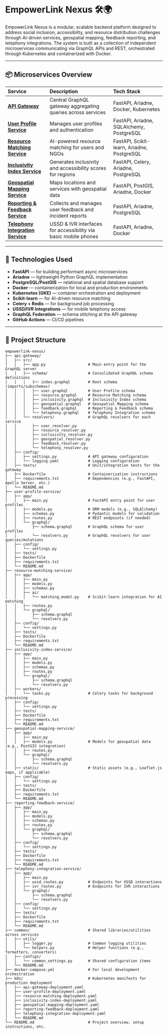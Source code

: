 # EmpowerLink Nexus 🛠️🌍

EmpowerLink Nexus is a modular, scalable backend platform designed to address social inclusion, accessibility, and resource distribution challenges through AI-driven services, geospatial mapping, feedback reporting, and telephony integrations. The system is built as a collection of independent microservices communicating via GraphQL APIs and REST, orchestrated through Kubernetes and containerized with Docker.

---

## 📦 Microservices Overview

| Service                       | Description                                                | Tech Stack                                 |
|:-----------------------------|:-----------------------------------------------------------|:-------------------------------------------|
| **[API Gateway](https://github.com/MissTipo/EmpowerLink-Nexus/tree/main/services/api-gateway)**               | Central GraphQL gateway aggregating queries across services | FastAPI, Ariadne, Docker, Kubernetes       |
| **[User Profile Service](https://github.com/MissTipo/EmpowerLink-Nexus/tree/main/services/user-profile-service)**     | Manages user profiles and authentication                     | FastAPI, Ariadne, SQLAlchemy, PostgreSQL   |
| **[Resource Matching Service](https://github.com/MissTipo/EmpowerLink-Nexus/tree/main/services/resource-matching-service)** | AI-powered resource matching for users and NGOs               | FastAPI, Scikit-learn, Ariadne, PostgreSQL |
| **[Inclusivity Index Service](https://github.com/MissTipo/EmpowerLink-Nexus/tree/main/services/inclusivity-index-service)** | Generates inclusivity and accessibility scores for regions    | FastAPI, Celery, Ariadne, PostgreSQL       |
| **[Geospatial Mapping Service](https://github.com/MissTipo/EmpowerLink-Nexus/tree/main/services/geospatial-mapping-service)** | Maps locations and services with geospatial data               | FastAPI, PostGIS, Ariadne, Docker          |
| **[Reporting & Feedback Service](https://github.com/MissTipo/EmpowerLink-Nexus/tree/main/services/reporting-feedback-service)** | Collects and manages user feedback and incident reports        | FastAPI, Ariadne, PostgreSQL               |
| **[Telephony Integration Service](https://github.com/MissTipo/EmpowerLink-Nexus/tree/main/services/telephony-integration-service)** | USSD & IVR interfaces for accessibility via basic mobile phones | FastAPI, Ariadne, Docker                   |

---

## 🚀 Technologies Used

- **FastAPI** — for building performant async microservices
- **Ariadne** — lightweight Python GraphQL implementation
- **PostgreSQL/PostGIS** — relational and spatial database support
- **Docker** — containerization for local and production environments
- **Kubernetes (GKE)** — container orchestration and deployment
- **Scikit-learn** — for AI-driven resource matching
- **Celery + Redis** — for background job processing
- **USSD/IVR Integrations** — for mobile telephony access
- **GraphQL Federation** — schema stitching at the API gateway
- **GitHub Actions** — CI/CD pipelines

---

## 📂 Project Structure
```plaintext
empowerlink-nexus/
├── api-gateway/
│   ├── src/
│   │   ├── app.py                   # Main entry point for the GraphQL server
│   │   ├── schema/                  # Consolidated GraphQL schema definitions
│   │   │   ├── index.graphql        # Root schema (imports/subschemas)
│   │   │   ├── user.graphql         # User Profile schema
│   │   │   ├── resource.graphql     # Resource Matching schema
│   │   │   ├── inclusivity.graphql  # Inclusivity Index schema
│   │   │   ├── geospatial.graphql   # Geospatial Mapping schema
│   │   │   ├── feedback.graphql     # Reporting & Feedback schema
│   │   │   └── telephony.graphql    # Telephony Integration schema
│   │   └── resolvers/               # GraphQL resolvers for each service
│   │       ├── user_resolver.py
│   │       ├── resource_resolver.py
│   │       ├── inclusivity_resolver.py
│   │       ├── geospatial_resolver.py
│   │       ├── feedback_resolver.py
│   │       └── telephony_resolver.py
│   ├── config/
│   │   ├── settings.py              # API gateway configuration
│   │   └── logging.yaml             # Logging configuration
│   ├── tests/                       # Unit/integration tests for the gateway
│   ├── Dockerfile                   # Containerization instructions
│   ├── requirements.txt             # Dependencies (e.g., FastAPI, Apollo Server, etc.)
│   └── README.md
├── user-profile-service/
│   ├── app/
│   │   ├── main.py                  # FastAPI entry point for user profiles
│   │   ├── models.py                # ORM models (e.g., SQLAlchemy)
│   │   ├── schemas.py               # Pydantic models for validation
│   │   ├── routes.py                # REST endpoints (if needed)
│   │   └── graphql/
│   │       ├── schema.graphql       # GraphQL schema for user profiles
│   │       └── resolvers.py         # GraphQL resolvers for user queries/mutations
│   ├── config/
│   │   └── settings.py
│   ├── tests/
│   ├── Dockerfile
│   ├── requirements.txt
│   └── README.md
├── resource-matching-service/
│   ├── app/
│   │   ├── main.py
│   │   ├── models.py
│   │   ├── schemas.py
│   │   ├── ai/
│   │   │   └── matching_model.py    # Scikit-learn integration for AI matching
│   │   ├── routes.py
│   │   └── graphql/
│   │       ├── schema.graphql
│   │       └── resolvers.py
│   ├── config/
│   │   └── settings.py
│   ├── tests/
│   ├── Dockerfile
│   ├── requirements.txt
│   └── README.md
├── inclusivity-index-service/
│   ├── app/
│   │   ├── main.py
│   │   ├── models.py
│   │   ├── schemas.py
│   │   ├── routes.py
│   │   └── graphql/
│   │       ├── schema.graphql
│   │       └── resolvers.py
│   ├── workers/
│   │   └── tasks.py                 # Celery tasks for background processing
│   ├── config/
│   │   └── settings.py
│   ├── tests/
│   ├── Dockerfile
│   ├── requirements.txt
│   └── README.md
├── geospatial-mapping-service/
│   ├── app/
│   │   ├── main.py
│   │   ├── models.py                # Models for geospatial data (e.g., PostGIS integration)
│   │   ├── routes.py
│   │   └── graphql/
│   │       ├── schema.graphql
│   │       └── resolvers.py
│   ├── static/                      # Static assets (e.g., Leaflet.js maps, if applicable)
│   ├── config/
│   │   └── settings.py
│   ├── tests/
│   ├── Dockerfile
│   ├── requirements.txt
│   └── README.md
├── reporting-feedback-service/
│   ├── app/
│   │   ├── main.py
│   │   ├── models.py
│   │   ├── schemas.py
│   │   ├── routes.py
│   │   └── graphql/
│   │       ├── schema.graphql
│   │       └── resolvers.py
│   ├── config/
│   │   └── settings.py
│   ├── tests/
│   ├── Dockerfile
│   ├── requirements.txt
│   └── README.md
├── telephony-integration-service/
│   ├── app/
│   │   ├── main.py
│   │   ├── ussd_routes.py           # Endpoints for USSD interactions
│   │   ├── ivr_routes.py            # Endpoints for IVR interactions
│   │   └── graphql/
│   │       ├── schema.graphql
│   │       └── resolvers.py
│   ├── config/
│   │   └── settings.py
│   ├── tests/
│   ├── Dockerfile
│   ├── requirements.txt
│   └── README.md
├── common/                          # Shared libraries/utilities across services
│   ├── utils/
│   │   ├── logger.py                # Common logging utilities
│   │   └── helpers.py               # Helper functions (e.g., formatters, converters)
│   ├── configs/
│   │   └── common_settings.py       # Shared configuration items
│   └── README.md
├── docker-compose.yml               # For local development orchestration
├── k8s/                             # Kubernetes manifests for production deployment
│   ├── api-gateway-deployment.yaml
│   ├── user-profile-deployment.yaml
│   ├── resource-matching-deployment.yaml
│   ├── inclusivity-index-deployment.yaml
│   ├── geospatial-mapping-deployment.yaml
│   ├── reporting-feedback-deployment.yaml
│   ├── telephony-integration-deployment.yaml
│   └── README.md
└── README.md                        # Project overview, setup instructions, etc.

```

